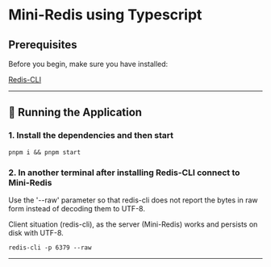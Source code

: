 # Mini-Redis using Typescript


## Prerequisites

Before you begin, make sure you have installed:

[Redis-CLI](https://redis.io/docs/latest/operate/oss_and_stack/install/install-redis/)

---


## **🚀 Running the Application**

### 1. Install the dependencies and then start

```
pnpm i && pnpm start
```

### 2. In another terminal after installing Redis-CLI connect to Mini-Redis

Use the '--raw' parameter so that redis-cli does not report the bytes in raw form instead of decoding them to UTF-8.

Client situation (redis-cli), as the server (Mini-Redis) works and persists on disk with UTF-8.

```
redis-cli -p 6379 --raw
```

---
